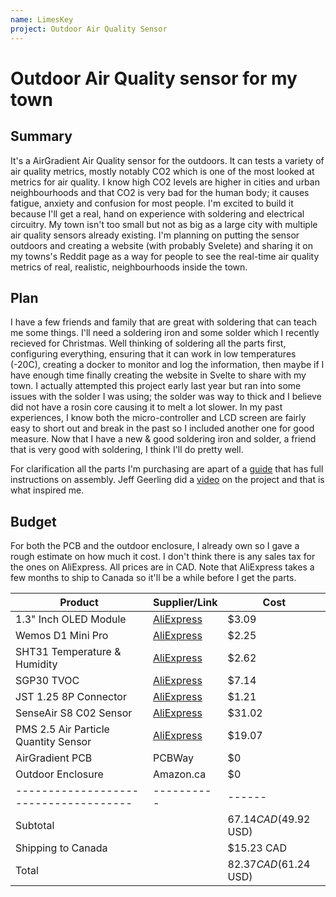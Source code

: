 ```yaml
---
name: LimesKey
project: Outdoor Air Quality Sensor 
---
```


# Outdoor Air Quality sensor for my town

## Summary

It's a AirGradient Air Quality sensor for the outdoors. It can tests a variety of air quality metrics, mostly notably CO2 which is one of the most looked at metrics for air quality. I know high CO2 levels are higher in cities and urban neighbourhoods and that CO2 is very bad for the human body; it causes fatigue, anxiety and confusion for most people. I'm excited to build it because I'll get a real, hand on experience with soldering and electrical circuitry. My town isn't too small but not as big as a large city with multiple air quality sensors already existing. I'm planning on putting the sensor outdoors and creating a website (with probably Svelete) and sharing it on my towns's Reddit page as a way for people to see the real-time air quality metrics of real, realistic, neighbourhoods inside the town. 

## Plan

I have a few friends and family that are great with soldering that can teach me some things. I'll need a soldering iron and some solder which I recently recieved for Christmas. Well thinking of soldering all the parts first, configuring everything, ensuring that it can work in low temperatures (-20C), creating a docker to monitor and log the information, then maybe if I have enough time finally creating the website in Svelte to share with my town. I actually attempted this project early last year but ran into some issues with the solder I was using; the solder was way to thick and I believe did not have a rosin core causing it to melt a lot slower. In my past experiences, I know both the micro-controller and LCD screen are fairly easy to short out and break in the past so I included another one for good measure. Now that I have a new & good soldering iron and solder, a friend that is very good with soldering, I think I'll do pretty well.

For clarification all the parts I'm purchasing are apart of a [guide](https://www.airgradient.com/open-airgradient/instructions/diy-pro/) that has full instructions on assembly. Jeff Geerling did a [video](https://www.youtube.com/watch?v=Cmr5VNALRAg&t=495s) on the project and that is what inspired me. 

## Budget

 For both the PCB and the outdoor enclosure, I already own so I gave a rough estimate on how much it cost. I don't think there is any sales tax for the ones on AliExpress. All prices are in CAD. Note that AliExpress takes a few months to ship to Canada so it'll be a while before I get the parts.

| Product         | Supplier/Link                         | Cost   |
| --------------- | ------------------------------------- | ------ |
| 1.3" Inch OLED Module| [AliExpress](https://www.aliexpress.com/item/32787898780.html?spm=a2g0o.cart.0.0.446b38daar2D9N&mp=1)| $3.09  |
| Wemos D1 Mini Pro | [AliExpress](https://www.aliexpress.com/item/32651747570.html?spm=a2g0o.cart.0.0.446b38daar2D9N&mp=1)  | $2.25  |
|SHT31 Temperature & Humidity| [AliExpress](https://www.aliexpress.com/item/1005001626776392.html?spm=a2g0o.cart.0.0.446b38daf3U6DT&mp=1)| $2.62|
|SGP30 TVOC|[AliExpress](https://www.aliexpress.com/item/4000004614708.html?spm=a2g0o.cart.0.0.446b38daf3U6DT&mp=1)|$7.14|
|JST 1.25 8P Connector|[AliExpress](https://www.aliexpress.com/item/4001122480470.html?spm=a2g0o.cart.0.0.446b38daf3U6DT&mp=1) | $1.21|
|SenseAir S8 C02 Sensor|[AliExpress](https://www.aliexpress.com/item/1005004123170360.html?spm=a2g0o.cart.0.0.446b38daf3U6DT&mp=1)| $31.02|
|PMS 2.5 Air Particle Quantity Sensor| [AliExpress](https://www.aliexpress.com/item/32944660534.html?spm=a2g0o.cart.0.0.446b38daf3U6DT&mp=1)| $19.07|
|AirGradient PCB|PCBWay|$0|
|Outdoor Enclosure| Amazon.ca| $0
|-------------------------------------|----------|------|
|Subtotal||$67.14 CAD ($49.92 USD)
|Shipping to Canada|| $15.23 CAD
| Total           |                                       | $82.37 CAD ($61.24 USD) |
